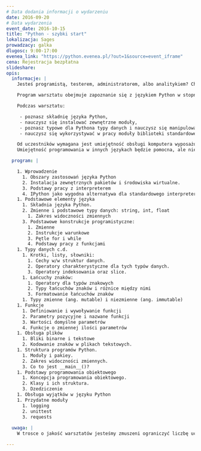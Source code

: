 ```yaml
---
# Data dodania informacji o wydarzeniu
date: 2016-09-20
# Data wydarzenia
event_date: 2016-10-15
title: "Python - szybki start"
lokalizacja: Sages
prowadzacy: galka
dlugosc: 9:00-17:00
evenea_link: "https://python.evenea.pl/?out=1&source=event_iframe"
cena: Rejestracja bezpłatna
slideshare:
opis:
  informacje: |
    Jesteś programistą, testerem, administratorem, albo analitykiem? Chciałbyś poznać język skryptowy, który jest łatwy i przejrzysty, ale i wyposażony w obszerną bibliotekę standardową? Skorzystaj, z możliwości wzięcia udziału w warsztacie "Python - szybki start".

    Program warsztatu obejmuje zapoznanie się z językiem Python w stopniu pozwalającym na samodzielne pisanie skryptów. Program warsztatu oprócz niezbędnej teorii zawiera także zestaw ćwiczeń pozwalających zastosować w praktyce poznawane zagadnienia.

    Podczas warsztatu:

     - poznasz składnię języka Python,
     - nauczysz się instalować zewnętrzne moduły,
     - poznasz typowe dla Pythona typy danych i nauczysz się manipulować nimi,
     - nauczysz się wykorzystywać w pracy moduły biblioteki standardowej oraz moduły zewnętrzne.

    Od uczestników wymagana jest umiejętność obsługi komputera wyposażonego w wybrany system operacyjny: Windows, macOS/OS X, Linux. W trakcie zajęć uczesnicy wykorzystywać będą własne komputery. 
    Umiejętność programowania w innych językach będzie pomocna, ale nie stanowi warunku koniecznego.

  program: |

    1. Wprowadzenie 
      1. Obszary zastosowań języka Python
      2. Instalacja zewnętrznych pakietów i środowiska wirtualne.
      3. Podstawy pracy z interpreterem
      4. IPython jako wygodna alternatywa dla standardowego interpretera
    1. Podstawowe elementy języka
      1. Składnia języka Python.
      2. Zmienne i podstawowe typy danych: string, int, float
        1. Zakres widoczności zmiennych
      3. Podstawowe konstrukcje programistyczne:
        1. Zmienne
        2. Instrukcje warunkowe
        3. Pętle for i while
        4. Podstawy pracy z funkcjami
    1. Typy danych c.d.
      1. Krotki, listy, słowniki:
        1. Cechy w/w struktur danych.
        2. Operatory charakterystyczne dla tych typów danych.
        3. Operatory indeksowania oraz slice.
      1. Łańcuchy znaków:
        1. Operatory dla typów znakowych
        2. Typy łańcuchów znaków i różnice między nimi
        3. Formatowanie łańcuchów znaków
      1. Typy zmienne (ang. mutable) i niezmienne (ang. immutable)
    1. Funkcje
      1. Definiowanie i wywoływanie funkcji
      2. Parametry pozycyjne i nazwane funkcji
      3. Wartości domyślne parametrów
      4. Funkcje o zmiennej ilości parametrów
    1. Obsługa plików
      1. Bliki binarne i tekstowe
      2. Kodowanie znaków w plikach tekstowych.
    1. Struktura programów Python.
      1. Moduły i pakiey.
      2. Zakres widoczności zmiennych.
      3. Co to jest __main__()?
    1. Podstawy programowania obiektowego
      1. Koncepcja programowania obiektowego.
      2. Klasy i ich struktura.
      3. Dzedziczenie 
    1. Obsługa wyjątków w języku Python
    1. Przydatne moduły 
      1. logging
      2. unittest
      3. requests
  
  uwaga: |
    W trosce o jakość warsztatów jesteśmy zmuszeni ograniczyć liczbę uczestników. **Kwalifikacja odbywa się na podstawie odpowiedzi udzielonych w formularzu zgłoszeniowym oraz - w dalszym kroku - kolejności zgłoszeń.** Potwierdzenie udziału w warsztatach wraz z instrukcją przygotowania środowiska otrzymasz najpóźniej na 7 dni przed planowaną datą wydarzenia.

---
```

